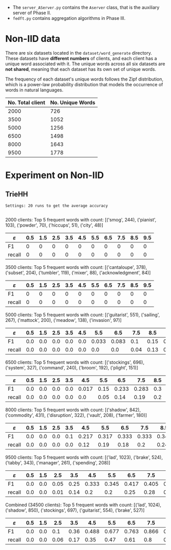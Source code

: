- The `server_AServer.py` contains the `Aserver` class, that is the auxiliary server of Phase II. 
- `fedft.py` contains aggregation algorithms in Phase III.



# Non-IID data

There are six datasets located in the `dataset/word_generate` directory. These datasets have **different numbers** of clients, and each client has a unique word associated with it. The unique words across all six datasets are **not shared**, meaning that each dataset has its own set of unique words.

The frequency of each dataset's unique words follows the Zipf distribution, which is a power-law probability distribution that models the occurrence of words in natural languages.

|No. Total client| No. Unique Words|
|----|----|
|2000| 726|
|3500| 1052|
|5000| 1256|
|6500| 1498|
|8000| 1643|
|9500| 1778|


# Experiment on Non-IID

## TrieHH

```
Settings: 20 runs to get the average accuracy


```

2000 clients: 
Top 5 frequent words with count: [('smog', 244), ('pianist', 103), ('powder', 70), ('hiccups', 51), ('city', 48)]

|$\varepsilon$| 0.5| 1.5| 2.5| 3.5| 4.5| 5.5| 6.5| 7.5| 8.5| 9.5|
|----|----|----|----|----|----|----|----|----|----|----|
|F1|  0 | 0 | 0 | 0 | 0 | 0 | 0 | 0 | 0 | 0 |
|recall|  0 | 0 | 0 | 0 | 0 | 0 | 0 | 0 | 0 | 0 |


3500 clients: 
Top 5 frequent words with count: [('cantaloupe', 378), ('subset', 204), ('tumbler', 119), ('mixer', 88), ('acknowledgment', 84)]


|$\varepsilon$| 0.5| 1.5| 2.5| 3.5| 4.5| 5.5| 6.5| 7.5| 8.5| 9.5|
|----|----|----|----|----|----|----|----|----|----|----|
|F1|  0 | 0 | 0 | 0 | 0 | 0 | 0 | 0 | 0 | 0 |
|recall|  0 | 0 | 0 | 0 | 0 | 0 | 0 | 0 | 0 | 0 |

5000 clients: 
Top 5 frequent words with count: [('guitarist', 551), ('sailing', 267), ('mattock', 200), ('meadow', 138), ('invasion', 97)]

|$\varepsilon$| 0.5| 1.5| 2.5| 3.5| 4.5| 5.5| 6.5| 7.5| 8.5| 9.5|
|----|----|----|----|----|----|----|----|----|----|----|
|F1| 0.0|0.0|0.0|0.0|0.0|0.033|0.083|0.1|0.15|0.233|
|recall|0.0|0.0|0.0|0.0|0.0|0.0|0.0|0.04|0.13|0.19|

6500 clients: 
Top 5 frequent words with count: [('stockings', 696), ('system', 327), ('command', 240), ('broom', 192), ('plight', 151)]

|$\varepsilon$| 0.5| 1.5| 2.5| 3.5| 4.5| 5.5| 6.5| 7.5| 8.5| 9.5|
|----|----|----|----|----|----|----|----|----|----|----|
|F1| 0.0|0.0|0.0|0.0|0.017|0.15|0.233|0.283|0.3|0.333|
|recall| 0.0|0.0|0.0|0.0|0.0|0.05|0.14|0.19|0.2|0.21|

8000 clients: 
Top 5 frequent words with count: [('shadow', 842), ('commodity', 431), ('disruption', 322), ('vault', 208), ('farmer', 180)]

|$\varepsilon$| 0.5| 1.5| 2.5| 3.5| 4.5| 5.5| 6.5| 7.5| 8.5| 9.5|
|----|----|----|----|----|----|----|----|----|----|----|
|F1| 0.0|0.0|0.0|0.1|0.217|0.317|0.333|0.333|0.345|0.345|
|recall| 0.0|0.0|0.0|0.0|0.12|0.19|0.18|0.2|0.24|0.23|

9500 clients: 
Top 5 frequent words with count: [('lad', 1023), ('brake', 524), ('tabby', 343), ('manager', 261), ('spending', 208)]

|$\varepsilon$| 0.5| 1.5| 2.5| 3.5| 4.5| 5.5| 6.5| 7.5| 8.5| 9.5|
|----|----|----|----|----|----|----|----|----|----|----|
|F1|0.0|0.0|0.05|0.25|0.333|0.345|0.417|0.405|0.452|0.545|
|recall|  0.0|0.0|0.01|0.14|0.2|0.2|0.25|0.28|0.34|0.38|


Combined (34500 clients): 
Top 5 frequent words with count: [('lad', 1024), ('shadow', 850), ('stockings', 697), ('guitarist', 554), ('brake', 527)]

|$\varepsilon$| 0.5| 1.5| 2.5| 3.5| 4.5| 5.5| 6.5| 7.5| 8.5| 9.5|
|----|----|----|----|----|----|----|----|----|----|----|
|F1|0.0|0.0|0.1|0.36|0.488|0.677|0.763|0.866|0.875|0.942|
|recall| 0.0|0.0|0.06|0.17|0.35|0.47|0.61|0.8|0.88|0.91|
